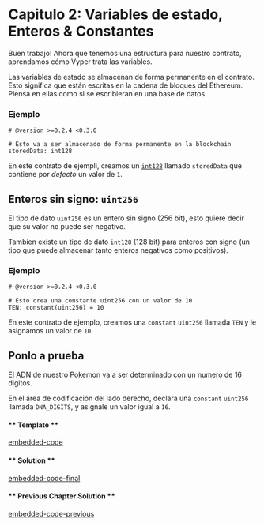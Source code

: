<!-- Add translation for the following page: https://vyper.fun/#/1/state_vars_and_ints
Do NOT change the code below. The below code runs the code editor -->

# Capitulo 2: Variables de estado, Enteros & Constantes

Buen trabajo! Ahora que tenemos una estructura para nuestro contrato, aprendamos cómo Vyper trata las variables.

Las variables de estado se almacenan de forma permanente en el contrato. Esto significa que están escritas en la cadena de bloques del Ethereum. Piensa en ellas como si se escribieran en una base de datos.

### Ejemplo

```vyper
# @version >=0.2.4 <0.3.0

# Esto va a ser almacenado de forma permanente en la blockchain
storedData: int128
```

En este contrato de ejempli, creamos un [`int128`](https://vyper.readthedocs.io/en/stable/types.html#signed-integer-128-bit) llamado `storedData` que contiene por _defecto_ un valor de `1`.

## Enteros sin signo: `uint256`

El tipo de dato `uint256` es un entero sin signo (256 bit), esto quiere decir que su valor no puede ser negativo.

Tambien existe un tipo de dato `int128` (128 bit) para enteros con signo (un tipo que puede almacenar tanto enteros negativos como positivos).

### Ejemplo

```vyper
# @version >=0.2.4 <0.3.0

# Esto crea una constante uint256 con un valor de 10
TEN: constant(uint256) = 10
```

En este contrato de ejemplo, creamos una `constant` `uint256` llamada `TEN` y le asignamos un valor de `10`.

## Ponlo a prueba

El ADN de nuestro Pokemon va a ser determinado con un numero de 16 digitos.

En el área de codificación del lado derecho, declara una `constant` `uint256` llamada `DNA_DIGITS`, y asignale un valor igual a `16`.


<!-- tabs:start -->

#### ** Template **

[embedded-code](../assets/1/1.2-template-code.vy ':include :type=code embed-template')

#### ** Solution **

[embedded-code-final](../assets/1/1.2-finished-code.vy ':include :type=code embed-final')

#### ** Previous Chapter Solution **

[embedded-code-previous](../assets/1/1.1-finished-code.vy ':include :type=code embed-previous')

<!-- tabs:end -->
